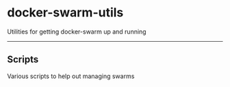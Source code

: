 # docker-swarm-utils
Utilities for getting docker-swarm up and running

---

## Scripts

Various scripts to help out managing swarms
